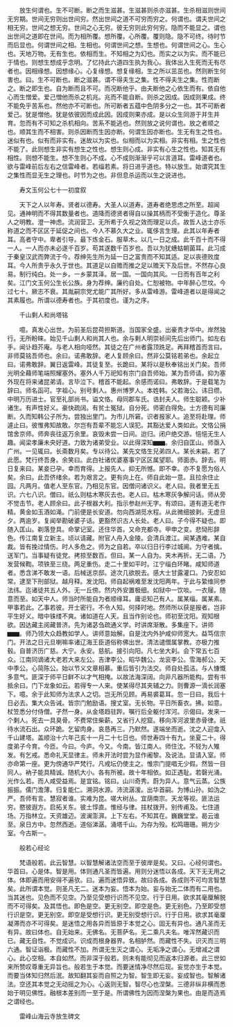 <!-- { "loadSidebar": true } -->
　　放生何谓也。生不可断。断之而生滋甚。生滋甚则杀亦滋甚。生杀相滋则世间无穷期。世间无穷则出世间穷。然出世间之道不可穷而穷之。何谓也。谓夫世间之相无穷。世间之想无穷。世间之心无穷。彼无穷则此穷何穷。隐而不能显之。谓也出世间之道即在世间。而为相所覆。想所覆。心所覆。覆则隐。隐不可终。待时节而后显也。何谓世间之相。生相也。何谓世间之想。生想也。何谓世间之心。生心也。天地万物。无有生也。依相而生。不知相之为幻也。而实之以为实。而不能已于情也。则想生想成乎念明。了忆持此六道四生执为我心。我体出入生死而无有尽者也。因相缘想。因想缘心。心复缘想。想复缘相。生之所以茁茁也。然则断生何害也。曰。生不可断也。断之滋甚。谓不得夫生之集。性不得夫生之集。性而断之。断之即生也。自为断而且不可。而况断他乎。由夫断他之心依生而有。依自他心而生憎爱。爱己憎他而杀之机兆。兆而不能自断。则杀之因成。因成则果成。终不能免乎苦系也。然他亦不可断也。所可断者五蕴中色阴多分之一也。其不可断者爱己。犹是憎他。犹是依彼因而成此因。因成则果亦成。是以众生同游于并生并育。忽而有不可知之杀机相向。苦系不能逃也。然则放之说何谓也。放之者顺之也。顺其生而不相害。则杀因断而生因亦断。何谓生因亦断也。生无有生之性也。迷似有也。似有而非实有。迷故以为实也。似相而以为实相。非实有相。生之性也不能了。此则想生非实有想生之性也。想生则心成。非实有心生之性也。知其无有相性。则想不能生。想不生则心不成。心不成则渐渐乎可以言道耳。雷峰道者也。欲与雷峰前后左右之信雷峰者。若缁若素。将日进乎道也。特以放生。始谓究其生之集性而显无生之理也。时节为之也。非但息杀运而以生之说进也。

　　寿文玉何公七十一初度叙

　　天下之人以年寿。贤者以德寿。大圣人以道寿。道寿者绝思虑之所至。超闻见。通神明而不得其数量者也。道降而德贤者得自以操其柄而不受衡于造化。尊圣人之明教。澄一神虑。流润营卫。无所希于久视之效而理足以贞。故哲人达士亦乐称道之而不区区于延促之间也。今人不慕久大之业。辄侈言生理。此其以年寿者耳。高者守中。卑者引导。最下炼金石。服草木。以几一日之成。此千百十而不得一人。一人而亦未必遂千百岁。苟其遂数千百岁也。吾以为犹蟪蛄朝菌耳。此习成于秦皇汉武而弊流于今。荐绅先生所为延一日之富贵而不知其适。足以丧德败度耳。今人所贵乎永久于世也。其道足以自赡而推之足以赡天下及后世。不然存心良易。制行纯白。处一乡。一乡蒙其泽。居一国。一国向其风。一日而有百年之利矣。江门文玉何公生长公族。身为荐绅。廉约自处。仁恕被物。中年醉心竺坟。今过七十。厥志不衰。其胤嗣宗党尤能广其所好。多从雷峰游。雷峰道者以是得闻之其素履也。所谓以德寿者也。于其初度也。谨为之序。

　　千山剩人和尚塔铭

　　噫。真发心出世。为前圣后昆荷担斯道。当国家全盛。出豪贵才华中。岸然独行。无所盼睐。始见千山剩人和尚其人也。余与剩人明崇祯间先后出师门。如左右手。闻讣趋芥庵。与老人相向哑然。其徒之在广州者露顶跣足。再拜稽首而言曰。非师莫铭吾师也。余曰。诺弗敢辞。老人复顾余曰。然非公莫铭若弟也。余起立曰。诺弗敢辞。翼日返雷峰。其徒复至。长跪曰。某将以是秋奉铭出关门矣。吾师光明全藉师笔端照耀塞外。塞外人千万祀知有宗门自吾师始。某为吾师请。抑为塞外现在将来诸昆弟请。言毕泣下。稽首不能起。余感而诺曰。弗敢辞。于是载笔为辞曰。师名函可。字祖心。别号剩人。惠州博罗人。本姓韩。父若海公。讳日缵。中明万历进士。官至礼部尚书。谥文恪。母同郡车氏。诰封夫人。师生聪颖。少补诸生。有声性好义。豪快疏阔。有贫士冤狱。自分死。师密白得免。士方德有司廉断。久而知韩公子所为。尝独出里门。为市儿所窘。识者报家人。追至将赴理。师遽止曰。彼惟弗知故敢。尔岂有吾辈不能忘人误犯。其豁达爱人类如此。文恪公捐馆舍京师。师奔丧往返万余里。哀毁未尝一日间。迨归。闭户绝交游。悒悒无生人趣。闻梁孝廉未央好道。力致为诸弟受业。以此得深知▆▆。余归自匡山。师亟入广州。一见辄曰。长斋数月矣。专以待公。某先文恪生兄弟四人。某长未嗣。若了此愿。梵行终吾身。余笑曰。此白社诸优婆塞事宁区区属望耶。师面赤。辞去。明日复来曰。某妾已孕。幸而育得。上报先人。抑无所憾。即不幸。亦不复愿为俗人矣。余曰。此吾侪绪余。若为艰言之。更有向上在。师自此始一意。且拉余住止园。凡两月。值老人至东官。乃相见东官。因僧问诸识义。老人曰。我者里无五识。六七八识。僧曰。祇么则枯木寒灰去也。老人曰。枯木寒灰争解问话。师从旁不觉击节。老人顾余曰。此子根器大利。指示参赵州无字。有颂曰。道有道无老作精。黄金如玉酒如渑。门前便是长安道。勿向西湖觅水程。从此微细披剥。无虚旦夕。两逾岁。复闻举勘破婆子话。更豁然识古人长处。老人曰。子今得不疑也。即随入匡山。剃落登具。命掌记室。还住华首。又命充都寺。甲申之变。悲恸形辞色。传江南复立新主。顷以请藏。附官人舟入金陵。会清兵渡江。闻某遇难。某自裁。皆有挽过情伤。时人多危之。师为之自若。卒以归日行李过城阃。为守者擒。送军门。当事疑有徒党。拷掠至数百。但曰。某一人自为。夹木再折。无二语。乃发营候鞫。项铁至三绕。两足重伤。走二十里如平时。江宁缁白环睹。咸知师道者。悉含涕不敢发一语。后械送京邸。途次几欲脱去。感大士甘露灌口。乃安忍如常。逮至下刑部狱。越月释。发沈阳。师自起祸难至发沈阳两年。于此与絷维同参法纬。迄诸徒共五人外。无一丘傍。然内外安置极细。如狱中一饮啖。一衣屦。随意而至。如天中人。师当时所能自为者顺缘耳。庸讵知己有人。属某缁。属某素。甲事若此。乙事若彼。开士密行。不令人知。何择时地。然师所以获是报者。岂非平生好义。暗中铢缕不爽。诸如道在人天。且当作别论也。师初至沈阳。观知根欲。因达藏主阅藏普济。先为诸苾刍疏通义学。时讲席渐散。多集座下。讲师▆▆。师乃领大众趋教如学人。讲师意始解。自是沈内外护咸仰师宽大。益笃信宗门。开法之日元旦喇嘛率诸辽海王臣道俗称佛出世。清法谴僧属掌教。亦极力推毂。自普济历广慈。大宁。永安。慈航。接引向阳。凡七坐大刹。会下常五七百众。江南同谪诸大老若大来左公。吉津李公。昭华魏公。龙衮李公。雪海郝公。天中季公。心简陈公。始以节义文章相慕。重后皆引为法交。师自处孤洁。与人慷慨多意气。匪深于师平日鲜不以才气相掩。以故法海深阔。向非凡器所能构。尝有书抵余曰。门下龙象如云。若得专一人来。使某得尽其夹辅之力。则曹源一滴长润塞下。噫。余于此知师为法求人之切。岂无所见顾。再易裘葛耳。忽一日曰。我后十日必去。集大众告诫。皆宗门勉励语。搜丈室。无长物。平日所畜衣。拂。如意。杖笠悉分付侍僧。孑然一身。从金塔趋驻跸。嘱行后全躯付浑河。示偈曰。发来一个剩人。死去一具臭骨。不费常住柴薪。又省行人挖窟。移向浑河波里赤骨律。祇待水流石出。众环跪。乞留肉身。哀恳再三。乃默然。遂端坐而逝。沈之人迎龛入千山建塔。盖顺治十六年己亥十一月二十七日也。师世寿四十有九。坐夏二十。得度弟子今育。今匝。今曰。今庐。今又。今南。皆江南人。师住沈。不轻为人雉发。有乞戒。悉命礼天显律主。师未开法时尝为显作阇黎。及说法。显请入室。师亦命第一座。更为傍通华严梵行。凡戒坛仍使主之。惟宗门提唱无少假。然皆一目同人。衲子能具精诚。随机大小。各有所被。故十年相依。如正遇耻。若磬光涌。光作么若。而人咸受益焉。是宜铭。铭曰。山川奇秀。蔚为异人。意气云蒸。公族振振。儒门澹薄。归复能仁。溯洞水源。沛流潺湲。出华首嗣。为博山孙。如沩之严。吾师有言。慧寂者谁。实难为昆。嗟大树丛。宜荫南宗。天龙等视。匪法运穷。愍彼遐方。启拓关东。彼土惇直。惟经与律。拄杖拨开。别传甫及。七住道场。万指林立。天资雄迈。波澜澎湃。上下左右。不知其在。巍巍堂堂。曷云谁至。泉日方中。忽然西逝。道俗涕潺。涌塔千山。为存为殁。松鸣珊珊。朔方少室。今古斯一。

　　般若心经论

　　梵语般若。此云智慧。以智慧解诸法空而至于彼岸是矣。又曰。心经何谓也。华首曰。心是体。智是用。体则通凡圣而皆遍。用则分迷悟以各成。天下无无用之体。体即遍而用安得不遍欤。曰。遍而迷悟异致。故曰各成。各成则不可均言智慧矣。此所谓本觉。则圣凡无二。迷本为妄。悟本为始。妄与始无二体而有二用也。当其迷也。见色而不见空。乃至见受想行识而不见空。行于日用。欲求其毫厘解脱而不可得矣。及其悟也。即色是空。更无别空。即空是色。更无别色。乃至即受想行识是空。更无别空。即空是受想行识。更无别受想行识。行于日用。欲求其毫厘凝滞而亦不可得矣。是迷悟之用各异而皆原于本觉之心。固无有异也。通凡圣而无有异。故曰体也。自无始来。无佛名。无菩萨名。无二乘凡夫名。唯浑然藏识而已。藏无自性。不觉成识。识成而根身器界。名相胪然。而藏性不失。识灭而三明六通。智证诣极。而藏性不加。所谓无生灭之谓心。无垢净之谓心。无增减之谓心。此心空相。本自如然。而非深于般若。则未有能彻见而返本归源者。此三世如来所赞叹尊重无异旨也。般若生于本觉。而要迷情净尽然后现。妄觉亦生于本觉。而要当体知归然后泯。故知翻其妄而自照之为智。智生即无妄。妄成智也。智解诸法。空还其本觉之无动摇之为心。心返则无智。智尽心也涅槃。三德非纵非横而悉始于明见佛性。融根本差别而一至于是。所谓佛性为因而涅槃为果也。由是而造焉之谓经也。

　　雷峰山海云寺放生碑文

